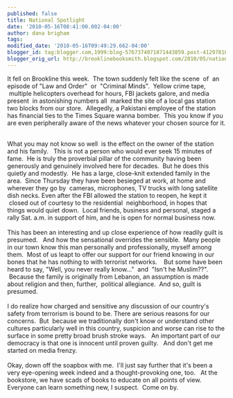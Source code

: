 ```yaml
---
published: false
title: National Spotlight
date: '2010-05-16T08:41:00.002-04:00'
author: dana brigham
tags: 
modified_date: '2010-05-16T09:49:29.662-04:00'
blogger_id: tag:blogger.com,1999:blog-5767374071871443859.post-4129781058112675229
blogger_orig_url: http://brooklinebooksmith.blogspot.com/2010/05/national-spotlight.html
---
```


It fell on Brookline this week.  The town suddenly felt like the scene  of  an episode of "Law and Order"  or  "Criminal Minds".  Yellow crime tape,  multiple helicopters overhead for hours, FBI jackets galore, and media present  in astonishing numbers all  marked the site of a local gas station two blocks from our store.  Allegedly, a Pakistani employee of the station has financial ties to the Times Square wanna bomber.  This you know if you are even peripherally aware of the news whatever your chosen source for it.<div><br /></div><div>What you may not know so well  is the effect on the owner of the station and his family.   This is not a person who would ever seek 15 minutes of fame.  He is truly the proverbial pillar of the community having been generously and genuinely involved here for decades.  But he does this quietly and modestly.  He has a large, close-knit extended family in the area.  Since Thursday they have been besieged at work, at home and wherever they go by  cameras, microphones, TV trucks with long satellite dish necks. Even after the FBI allowed the station to reopen, he kept it  closed out of courtesy to the residential  neighborhood, in hopes that things would quiet down.  Local friends, business and personal, staged a rally Sat. a.m. in support of him, and he is open for normal business now. </div><div><br /></div><div>This has been an interesting and up close experience of how readily guilt is presumed.   And how the sensational overrides the sensible.  Many people in our town know this man personally and professionally, myself among them.  Most of us leapt to offer our support for our friend knowing in our bones that he has nothing to with terrorist networks.    But some have been heard to say, "Well, you never really know..."  and  "Isn't he Muslim??".    Because the family is originally from Lebanon, an assumption is made about religion and then, further,  political allegiance.  And so, guilt is presumed.</div><div><br /></div><div>I do realize how charged and sensitive any discussion of our country's safety from terrorism is bound to be. There are serious reasons for our concerns.  But  because we traditionally don't know or understand other cultures particularly well in this country, suspicion and worse can rise to the surface in some pretty broad brush stroke ways.   An important part of our democracy is that one is innocent until proven guilty.   And don't get me started on media frenzy.</div><div><br /></div><div>Okay, down off the soapbox with me.  I'll just say further that it's been a very eye-opening week indeed and a thought-provoking one, too.   At the bookstore, we have scads of books to educate on all points of view.   Everyone can learn something new, I suspect.  Come on by.</div>